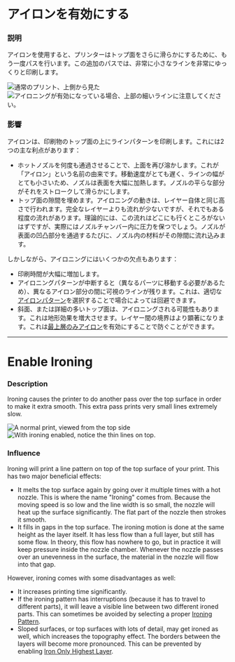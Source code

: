 アイロンを有効にする
====
### **説明**
アイロンを使用すると、プリンターはトップ面をさらに滑らかにするために、もう一度パスを行います。この追加のパスでは、非常に小さなラインを非常にゆっくりと印刷します。

![通常のプリント、上側から見た](../images/ironing_enabled_disabled.png)
![アイロニングが有効になっている場合、上部の細いラインに注意してください。](../images/ironing_enabled_enabled.png)

### **影響**
アイロンは、印刷物のトップ面の上にラインパターンを印刷します。これには2つの主な利点があります：
* ホットノズルを何度も通過させることで、上面を再び溶かします。これが「アイロン」という名前の由来です。移動速度がとても遅く、ラインの幅がとても小さいため、ノズルは表面を大幅に加熱します。ノズルの平らな部分がそれをストロークして滑らかにします。
* トップ面の隙間を埋めます。アイロニングの動きは、レイヤー自体と同じ高さで行われます。完全なレイヤーよりも流れが少ないですが、それでもある程度の流れがあります。理論的には、この流れはどこにも行くところがないはずですが、実際にはノズルチャンバー内に圧力を保つでしょう。ノズルが表面の凹凸部分を通過するたびに、ノズル内の材料がその隙間に流れ込みます。

しかしながら、アイロニングにはいくつかの欠点もあります：
* 印刷時間が大幅に増加します。
* アイロニングパターンが中断すると（異なるパーツに移動する必要があるため）、異なるアイロン部分の間に可視のラインが残ります。これは、適切な[アイロンパターン](ironing_pattern.md)を選択することで場合によっては回避できます。
* 斜面、または詳細の多いトップ面は、アイロニングされる可能性もあります。これは地形効果を増大させます。レイヤー間の境界はより顕著になります。これは[最上層のみアイロン](ironing_only_highest_layer.md)を有効にすることで防ぐことができます。

---

Enable Ironing
====
### **Description**
Ironing causes the printer to do another pass over the top surface in order to make it extra smooth. This extra pass prints very small lines extremely slow.

![A normal print, viewed from the top side](../images/ironing_enabled_disabled.png)
![With ironing enabled, notice the thin lines on top.](../images/ironing_enabled_enabled.png)

### **Influence**
Ironing will print a line pattern on top of the top surface of your print. This has two major beneficial effects:
* It melts the top surface again by going over it multiple times with a hot nozzle. This is where the name "Ironing" comes from. Because the moving speed is so low and the line width is so small, the nozzle will heat up the surface significantly. The flat part of the nozzle then strokes it smooth.
* It fills in gaps in the top surface. The ironing motion is done at the same height as the layer itself. It has less flow than a full layer, but still has some flow. In theory, this flow has nowhere to go, but in practice it will keep pressure inside the nozzle chamber. Whenever the nozzle passes over an unevenness in the surface, the material in the nozzle will flow into that gap.

However, ironing comes with some disadvantages as well:
* It increases printing time significantly.
* If the ironing pattern has interruptions (because it has to travel to different parts), it will leave a visible line between two different ironed parts. This can sometimes be avoided by selecting a proper [Ironing Pattern](ironing_pattern.md).
* Sloped surfaces, or top surfaces with lots of detail, may get ironed as well, which increases the topography effect. The borders between the layers will become more pronounced. This can be prevented by enabling [Iron Only Highest Layer](ironing_only_highest_layer.md).